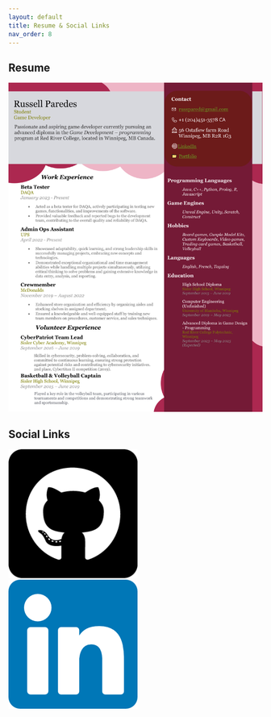 ```yaml
---
layout: default
title: Resume & Social Links
nav_order: 8
---
```


## **Resume**

![Resume](./Resume_Base.jpg)

## **Social Links**

[![Github](./github.png)](https://github.com/Tsurei) [![LinkedIn](./linkedin.png)](https://www.linkedin.com/in/russell-paredes-5b6348232/)
